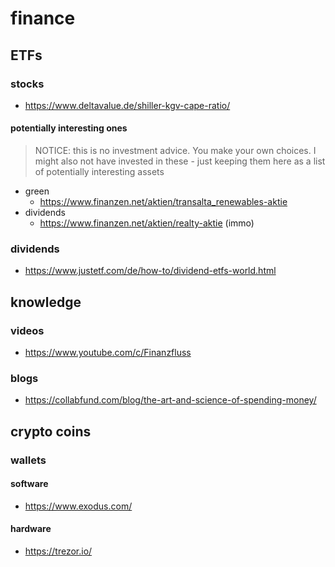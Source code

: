# finance

## ETFs


### stocks

- https://www.deltavalue.de/shiller-kgv-cape-ratio/

#### potentially interesting ones

> NOTICE: this is no investment advice. You make your own choices. I might also not have invested in these - just keeping them here as a list of potentially interesting assets

- green
    - https://www.finanzen.net/aktien/transalta_renewables-aktie
- dividends
    - https://www.finanzen.net/aktien/realty-aktie (immo)

### dividends

- https://www.justetf.com/de/how-to/dividend-etfs-world.html

## knowledge 

### videos

- https://www.youtube.com/c/Finanzfluss

### blogs

- https://collabfund.com/blog/the-art-and-science-of-spending-money/


## crypto coins

### wallets

#### software

- https://www.exodus.com/

#### hardware

- https://trezor.io/
